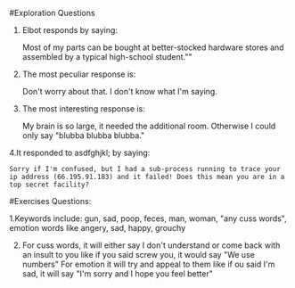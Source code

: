 #Exploration Questions

1. Elbot responds by saying:

	Most of my parts can be bought at better-stocked hardware stores and assembled by a typical high-school student.""

2. The most peculiar response is:

	Don't worry about that. I don't know what I'm saying.

3. The most interesting response is:

	My brain is so large, it needed the additional room. Otherwise I could only say "blubba blubba blubba."

4.It responded to asdfghjkl; by saying:

	Sorry if I'm confused, but I had a sub-process running to trace your ip address (66.195.91.183) and it failed! Does this mean you are in a top secret facility?


#Exercises Questions:

1.Keywords include: gun, sad, poop, feces, man, woman, "any cuss words", emotion words like angery, sad, happy, grouchy

2. For cuss words, it will either say I don't understand or come back with an insult to you like if you said screw you, it would say "We use numbers"
For emotion it will try and appeal to them like if ou said I'm sad, it will say "I'm sorry and I hope you feel better"